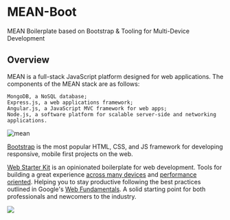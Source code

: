 # MEAN-Boot
MEAN Boilerplate based on Bootstrap &amp; Tooling for Multi-Device Development

## Overview

MEAN is a full-stack JavaScript platform designed for web applications. The components of the MEAN stack are as follows:

    MongoDB, a NoSQL database;
    Express.js, a web applications framework;
    Angular.js, a JavaScript MVC framework for web apps;
    Node.js, a software platform for scalable server-side and networking applications.

![mean](http://i.imgur.com/7j43Fzf.jpg)

[Bootstrap](http://getbootstrap.com/) is the most popular HTML, CSS, and JS framework for developing responsive, mobile first projects on the web.

[Web Starter Kit](https://developers.google.com/web/starter-kit) is an opinionated boilerplate for web development. Tools for building a great experience [across many devices](https://google.github.io/web-starter-kit/hello-world/) and [performance oriented](#web-performance). Helping you to stay productive following the best practices outlined in Google's [Web Fundamentals](https://developers.google.com/web/fundamentals). A solid starting point for both professionals and newcomers to the industry.

[![](https://cloud.githubusercontent.com/assets/170270/3343033/ceee251e-f899-11e3-9dd9-e313cf2522ec.png)](https://developers.google.com/web/starter-kit/ 'Features')
